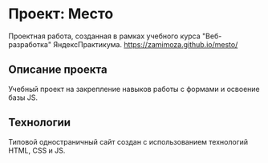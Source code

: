 # Проект: Место
Проектная работа, созданная в рамках учебного курса "Веб-разработка" ЯндексПрактикума.
https://zamimoza.github.io/mesto/

## Описание проекта
Учебный проект на закрепление навыков работы с формами и освоение базы JS. 

## Технологии
Типовой одностраничный сайт создан с использованием технологий HTML, CSS и JS. 